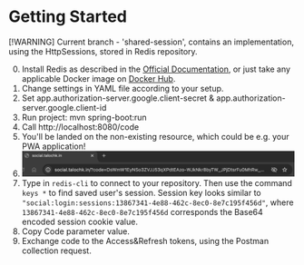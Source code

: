 # Getting Started
[!WARNING]
Current branch - 'shared-session', contains an implementation, using the HttpSessions, stored in Redis repository.

0. Install Redis as described in the [Official Documentation](https://redis.io/docs/latest/operate/oss_and_stack/install/install-redis/), or just take any applicable Docker image on [Docker Hub](https://hub.docker.com/).
1. Change settings in YAML file according to your setup.
2. Set app.authorization-server.google.client-secret & app.authorization-server.google.client-id
3. Run project: mvn spring-boot:run
4. Call http://localhost:8080/code
5. You'll be landed on the non-existing resource, which could be e.g. your PWA application!
6. ![url_code.png](url_code.png)
7. Type in `redis-cli` to connect to your repository. Then use the command `keys *` to find saved user's session. Session key looks similar to `"social:login:sessions:13867341-4e88-462c-8ec0-8e7c195f456d"`, where `13867341-4e88-462c-8ec0-8e7c195f456d` corresponds the Base64 encoded session cookie value. 
8. Copy Code parameter value.
9. Exchange code to the Access&Refresh tokens, using the Postman collection request.

